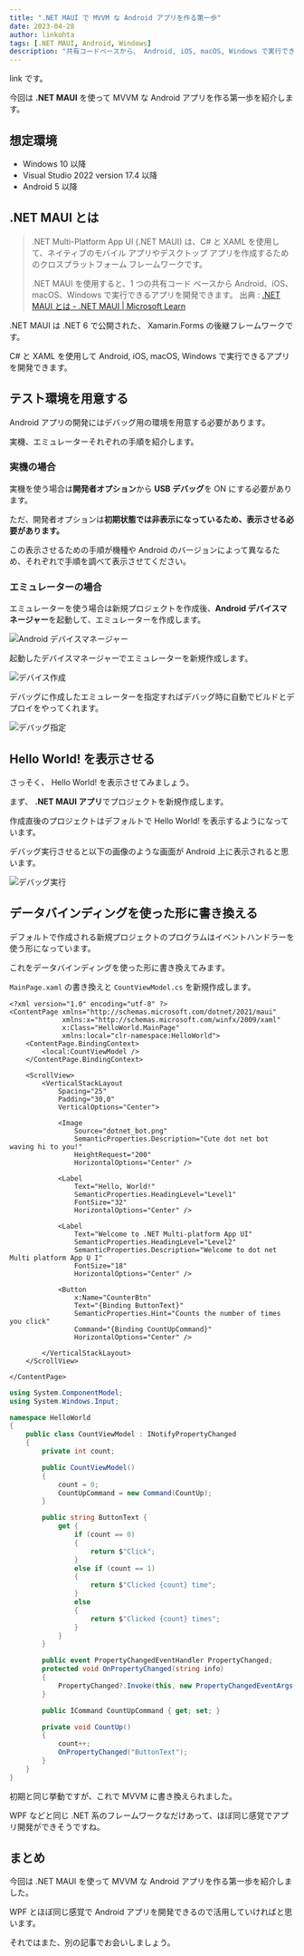 ```yaml
---
title: ".NET MAUI で MVVM な Android アプリを作る第一歩"
date: 2023-04-28
author: linkohta
tags: [.NET MAUI, Android, Windows]
description: "共有コードベースから、 Android, iOS, macOS, Windows で実行できるアプリを開発できる .NET MAUI を使ってAndroid アプリを作る第一歩を紹介しています。"
---
```


link です。

今回は **.NET MAUI** を使って MVVM な Android アプリを作る第一歩を紹介します。

## 想定環境

- Windows 10 以降
- Visual Studio 2022 version 17.4 以降
- Android 5 以降

## .NET MAUI とは

>.NET Multi-Platform App UI (.NET MAUI) は、C# と XAML を使用して、ネイティブのモバイル アプリやデスクトップ アプリを作成するためのクロスプラットフォーム フレームワークです。
>
>.NET MAUI を使用すると、1 つの共有コード ベースから Android、iOS、macOS、Windows で実行できるアプリを開発できます。
>出典 : [.NET MAUI とは - .NET MAUI | Microsoft Learn](https://learn.microsoft.com/ja-jp/dotnet/maui/what-is-maui?view=net-maui-7.0)

.NET MAUI は .NET 6 で公開された、 Xamarin.Forms の後継フレームワークです。

C# と XAML を使用して Android, iOS, macOS, Windows で実行できるアプリを開発できます。

## テスト環境を用意する

Android アプリの開発にはデバッグ用の環境を用意する必要があります。

実機、エミュレーターそれぞれの手順を紹介します。

### 実機の場合

実機を使う場合は**開発者オプション**から **USB デバッグ**を ON にする必要があります。

ただ、開発者オプションは**初期状態では非表示になっているため、表示させる必要があります。**

この表示させるための手順が機種や Android のバージョンによって異なるため、それぞれで手順を調べて表示させてください。

### エミュレーターの場合

エミュレーターを使う場合は新規プロジェクトを作成後、**Android デバイスマネージャー**を起動して、エミュレーターを作成します。

![Android デバイスマネージャー](images/android-manager1.png)

起動したデバイスマネージャーでエミュレーターを新規作成します。

![デバイス作成](images/android-manager2.png)

デバッグに作成したエミュレーターを指定すればデバッグ時に自動でビルドとデプロイをやってくれます。

![デバッグ指定](images/android-manager3.png)

## Hello World! を表示させる

さっそく、 Hello World! を表示させてみましょう。

まず、 **.NET MAUI アプリ**でプロジェクトを新規作成します。

作成直後のプロジェクトはデフォルトで Hello World! を表示するようになっています。

デバッグ実行させると以下の画像のような画面が Android 上に表示されると思います。

![デバッグ実行](images/debug.png)

## データバインディングを使った形に書き換える

デフォルトで作成される新規プロジェクトのプログラムはイベントハンドラーを使う形になっています。

これをデータバインディングを使った形に書き換えてみます。

`MainPage.xaml` の書き換えと `CountViewModel.cs` を新規作成します。

```xml:title=MainPage.xaml
<?xml version="1.0" encoding="utf-8" ?>
<ContentPage xmlns="http://schemas.microsoft.com/dotnet/2021/maui"
             xmlns:x="http://schemas.microsoft.com/winfx/2009/xaml"
             x:Class="HelloWorld.MainPage"
             xmlns:local="clr-namespace:HelloWorld">
    <ContentPage.BindingContext>
        <local:CountViewModel />
    </ContentPage.BindingContext>

    <ScrollView>
        <VerticalStackLayout
            Spacing="25"
            Padding="30,0"
            VerticalOptions="Center">

            <Image
                Source="dotnet_bot.png"
                SemanticProperties.Description="Cute dot net bot waving hi to you!"
                HeightRequest="200"
                HorizontalOptions="Center" />

            <Label
                Text="Hello, World!"
                SemanticProperties.HeadingLevel="Level1"
                FontSize="32"
                HorizontalOptions="Center" />

            <Label
                Text="Welcome to .NET Multi-platform App UI"
                SemanticProperties.HeadingLevel="Level2"
                SemanticProperties.Description="Welcome to dot net Multi platform App U I"
                FontSize="18"
                HorizontalOptions="Center" />

            <Button
                x:Name="CounterBtn"
                Text="{Binding ButtonText}"
                SemanticProperties.Hint="Counts the number of times you click"
                Command="{Binding CountUpCommand}"
                HorizontalOptions="Center" />

        </VerticalStackLayout>
    </ScrollView>

</ContentPage>
```

```cs:title=CountViewModel.cs
using System.ComponentModel;
using System.Windows.Input;

namespace HelloWorld
{
    public class CountViewModel : INotifyPropertyChanged
    {
        private int count;

        public CountViewModel()
        {
            count = 0;
            CountUpCommand = new Command(CountUp);
        }

        public string ButtonText {
            get {
                if (count == 0)
                {
                    return $"Click";
                }
                else if (count == 1)
                {
                    return $"Clicked {count} time";
                }
                else
                {
                    return $"Clicked {count} times";
                }
            }
        }

        public event PropertyChangedEventHandler PropertyChanged;
        protected void OnPropertyChanged(string info)
        {
            PropertyChanged?.Invoke(this, new PropertyChangedEventArgs(info));
        }

        public ICommand CountUpCommand { get; set; }

        private void CountUp()
        {
            count++;
            OnPropertyChanged("ButtonText");
        }
    }
}
```

初期と同じ挙動ですが、これで MVVM に書き換えられました。

WPF などと同じ .NET 系のフレームワークなだけあって、ほぼ同じ感覚でアプリ開発ができそうですね。

## まとめ

今回は .NET MAUI を使って MVVM な Android アプリを作る第一歩を紹介しました。

WPF とほぼ同じ感覚で Android アプリを開発できるので活用していければと思います。

それではまた、別の記事でお会いしましょう。